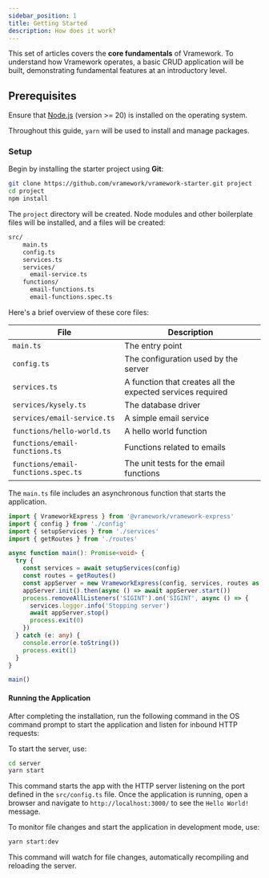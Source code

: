 ```yaml
---
sidebar_position: 1
title: Getting Started
description: How does it work?
---
```


This set of articles covers the **core fundamentals** of Vramework. To understand how Vramework operates, a basic CRUD application will be built, demonstrating fundamental features at an introductory level.

## Prerequisites

Ensure that [Node.js](https://nodejs.org) (version >= 20) is installed on the operating system.

Throughout this guide, `yarn` will be used to install and manage packages.

### Setup

Begin by installing the starter project using **Git**:

```bash
git clone https://github.com/vramework/vramework-starter.git project
cd project
npm install
```

The `project` directory will be created. Node modules and other boilerplate files will be installed, and a files will be created:

```bash
src/
    main.ts
    config.ts
    services.ts
    services/
      email-service.ts
    functions/
      email-functions.ts
      email-functions.spec.ts
```

Here's a brief overview of these core files:

| **File**                    | **Description**                                                                                             |
|-----------------------------|-------------------------------------------------------------------------------------------------------------|
| `main.ts`                   | The entry point                                                                                           |
| `config.ts`                 | The configuration used by the server                                                                      |
| `services.ts`               | A function that creates all the expected services required                                                 |
| `services/kysely.ts`        | The database driver                                                                                         |
| `services/email-service.ts` | A simple email service                                                                                    |
| `functions/hello-world.ts`  | A hello world function                                                                                     |
| `functions/email-functions.ts` | Functions related to emails                                                                              |
| `functions/email-functions.spec.ts` | The unit tests for the email functions                                                                |

The `main.ts` file includes an asynchronous function that starts the application.

```typescript
import { VrameworkExpress } from '@vramework/vramework-express'
import { config } from './config'
import { setupServices } from './services'
import { getRoutes } from './routes'

async function main(): Promise<void> {
  try {
    const services = await setupServices(config)
    const routes = getRoutes()
    const appServer = new VrameworkExpress(config, services, routes as any)
    appServer.init().then(async () => await appServer.start())
    process.removeAllListeners('SIGINT').on('SIGINT', async () => {
      services.logger.info('Stopping server')
      await appServer.stop()
      process.exit(0)
    })
  } catch (e: any) {
    console.error(e.toString())
    process.exit(1)
  }
}

main()
```

#### Running the Application

After completing the installation, run the following command in the OS command prompt to start the application and listen for inbound HTTP requests:

To start the server, use:

```bash
cd server
yarn start
```

This command starts the app with the HTTP server listening on the port defined in the `src/config.ts` file. Once the application is running, open a browser and navigate to `http://localhost:3000/` to see the `Hello World!` message.

To monitor file changes and start the application in development mode, use:

```bash
yarn start:dev
```

This command will watch for file changes, automatically recompiling and reloading the server.
